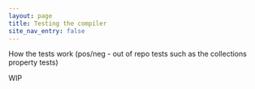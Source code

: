 ```yaml
---
layout: page
title: Testing the compiler
site_nav_entry: false
---
```


How the tests work (pos/neg - out of repo tests such as the collections property tests)

WIP